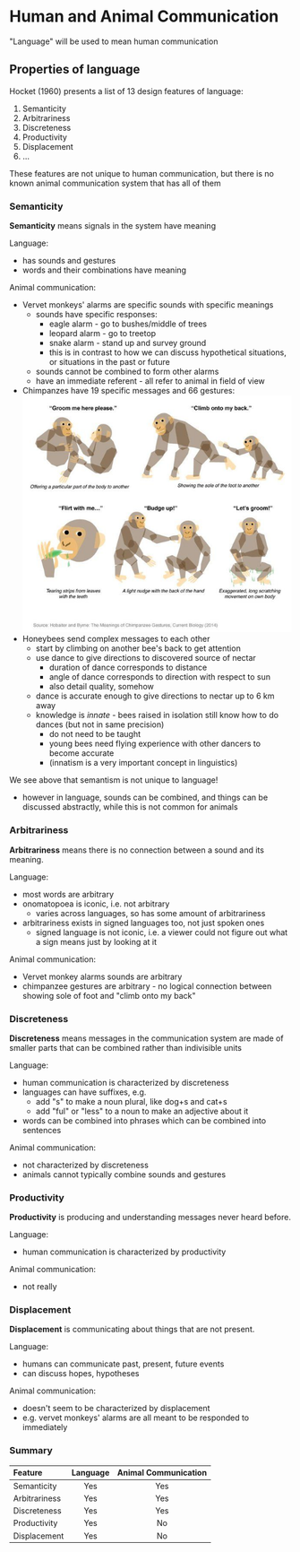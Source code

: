 # Human and Animal Communication

"Language" will be used to mean human communication

## Properties of language

Hocket (1960) presents a list of 13 design features of language:

1. Semanticity
2. Arbitrariness
3. Discreteness
4. Productivity
5. Displacement
6. ...

These features are not unique to human communication, but there is no known animal communication system that has all of them

### Semanticity

**Semanticity** means signals in the system have meaning

Language:

- has sounds and gestures
- words and their combinations have meaning

Animal communication:

- Vervet monkeys' alarms are specific sounds with specific meanings
  - sounds have specific responses:
    - eagle alarm - go to bushes/middle of trees
    - leopard alarm - go to treetop
    - snake alarm - stand up and survey ground
    - this is in contrast to how we can discuss hypothetical situations, or situations in the past or future
  - sounds cannot be combined to form other alarms
  - have an immediate referent - all refer to animal in field of view
- Chimpanzes have 19 specific messages and 66 gestures:![Chimpanzee communication signals](chimpanzee_signals.jpg)
- Honeybees send complex messages to each other
  - start by climbing on another bee's back to get attention
  - use dance to give directions to discovered source of nectar
    - duration of dance corresponds to distance
    - angle of dance corresponds to direction with respect to sun
    - also detail quality, somehow
  - dance is accurate enough to give directions to nectar up to 6 km away
  - knowledge is *innate* - bees raised in isolation still know how to do dances (but not in same precision)
    - do not need to be taught
    - young bees need flying experience with other dancers to become accurate
    - (innatism is a very important concept in linguistics)

We see above that semantism is not unique to language!

- however in language, sounds can be combined, and things can be discussed abstractly, while this is not common for animals

### Arbitrariness

**Arbitrariness** means there is no connection between a sound and its meaning.

Language:

- most words are arbitrary
- onomatopoea is iconic, i.e. not arbitrary
  - varies across languages, so has some amount of arbitrariness
- arbitrariness exists in signed languages too, not just spoken ones
  - signed language is not iconic, i.e. a viewer could not figure out what a sign means just by looking at it

Animal communication:

- Vervet monkey alarms sounds are arbitrary
- chimpanzee gestures are arbitrary - no logical connection between showing sole of foot and "climb onto my back"

### Discreteness

**Discreteness** means messages in the communication system are made of smaller parts that can be combined rather than indivisible units

Language:

- human communication is characterized by discreteness
- languages can have suffixes, e.g.
  - add "s" to make a noun plural, like dog+s and cat+s
  - add "ful" or "less" to a noun to make an adjective about it
- words can be combined into phrases which can be combined into sentences

Animal communication:

- not characterized by discreteness
- animals cannot typically combine sounds and gestures

### Productivity

**Productivity** is producing and understanding messages never heard before.

Language:

- human communication is characterized by productivity

Animal communication:

- not really

### Displacement

**Displacement** is communicating about things that are not present.

Language:

- humans can communicate past, present, future events
- can discuss hopes, hypotheses

Animal communication:

- doesn't seem to be characterized by displacement
- e.g. vervet monkeys' alarms are all meant to be responded to immediately

### Summary

| Feature       | Language | Animal Communication |
| :------------ | :------: | :------------------: |
| Semanticity   |   Yes    |         Yes          |
| Arbitrariness |   Yes    |         Yes          |
| Discreteness  |   Yes    |         Yes          |
| Productivity  |   Yes    |          No          |
| Displacement  |   Yes    |          No          |

